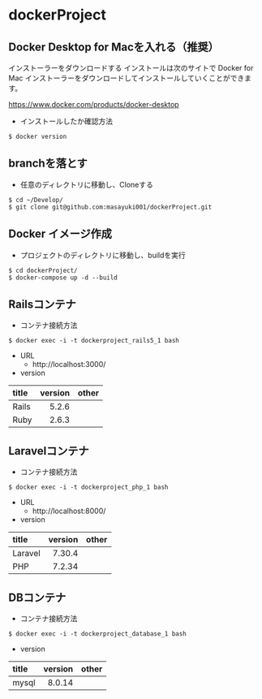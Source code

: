 # dockerProject
## Docker Desktop for Macを入れる（推奨）
インストーラーをダウンロードする
インストールは次のサイトで Docker for Mac インストーラーをダウンロードしてインストールしていくことができます。

https://www.docker.com/products/docker-desktop

- インストールしたか確認方法
```
$ docker version
```

## branchを落とす
- 任意のディレクトリに移動し、Cloneする
```
$ cd ~/Develop/
$ git clone git@github.com:masayuki001/dockerProject.git
```

## Docker イメージ作成
- プロジェクトのディレクトリに移動し、buildを実行
```
$ cd dockerProject/
$ docker-compose up -d --build
```

## Railsコンテナ
- コンテナ接続方法
```
$ docker exec -i -t dockerproject_rails5_1 bash
```
- URL
  - http://localhost:3000/
- version

| title | version | other |
|:-----------|------------:|:------------:|
| Rails      |       5.2.6 |          |
| Ruby       |      2.6.3  |        |
  
## Laravelコンテナ
- コンテナ接続方法
```
$ docker exec -i -t dockerproject_php_1 bash
```
- URL
  - http://localhost:8000/
- version

| title | version | other |
|:-----------|------------:|:------------:|
| Laravel      |       7.30.4 |          |
| PHP       |      7.2.34  |        |

## DBコンテナ
- コンテナ接続方法
```
$ docker exec -i -t dockerproject_database_1 bash
```
- version

| title | version | other |
|:-----------|------------:|:------------:|
| mysql      |       8.0.14 |          |
